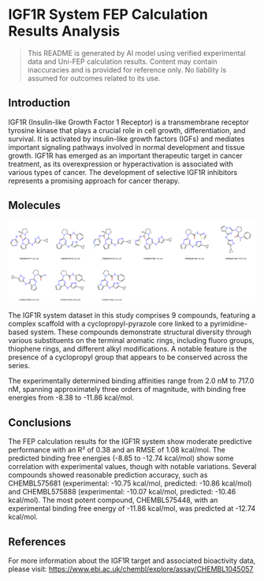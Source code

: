 # IGF1R System FEP Calculation Results Analysis

> This README is generated by AI model using verified experimental data and Uni-FEP calculation results. Content may contain inaccuracies and is provided for reference only. No liability is assumed for outcomes related to its use.

## Introduction

IGF1R (Insulin-like Growth Factor 1 Receptor) is a transmembrane receptor tyrosine kinase that plays a crucial role in cell growth, differentiation, and survival. It is activated by insulin-like growth factors (IGFs) and mediates important signaling pathways involved in normal development and tissue growth. IGF1R has emerged as an important therapeutic target in cancer treatment, as its overexpression or hyperactivation is associated with various types of cancer. The development of selective IGF1R inhibitors represents a promising approach for cancer therapy.

## Molecules

![Molecular structures of representative compounds](mol_grid.png)

The IGF1R system dataset in this study comprises 9 compounds, featuring a complex scaffold with a cyclopropyl-pyrazole core linked to a pyrimidine-based system. These compounds demonstrate structural diversity through various substituents on the terminal aromatic rings, including fluoro groups, thiophene rings, and different alkyl modifications. A notable feature is the presence of a cyclopropyl group that appears to be conserved across the series.

The experimentally determined binding affinities range from 2.0 nM to 717.0 nM, spanning approximately three orders of magnitude, with binding free energies from -8.38 to -11.86 kcal/mol.

## Conclusions

The FEP calculation results for the IGF1R system show moderate predictive performance with an R² of 0.38 and an RMSE of 1.08 kcal/mol. The predicted binding free energies (-8.85 to -12.74 kcal/mol) show some correlation with experimental values, though with notable variations. Several compounds showed reasonable prediction accuracy, such as CHEMBL575681 (experimental: -10.75 kcal/mol, predicted: -10.86 kcal/mol) and CHEMBL575888 (experimental: -10.07 kcal/mol, predicted: -10.46 kcal/mol). The most potent compound, CHEMBL575448, with an experimental binding free energy of -11.86 kcal/mol, was predicted at -12.74 kcal/mol.

## References

For more information about the IGF1R target and associated bioactivity data, please visit:
https://www.ebi.ac.uk/chembl/explore/assay/CHEMBL1045057 